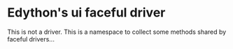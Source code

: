 # Edython's ui faceful driver

This is not a driver. This is a namespace to collect some methods shared by faceful drivers...

